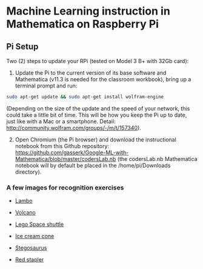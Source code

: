 # Machine Learning instruction in Mathematica on Raspberry Pi

## Pi Setup 

Two (2) steps to update your RPi (tested on Model 3 B+ with 32Gb card):
1. Update the Pi to the current version of its base software and Mathematica (v11.3 is needed for the classroom workbook), bring up a terminal prompt and run:

```bash
sudo apt-get update && sudo apt-get install wolfram-engine
```

(Depending on the size of the update and the speed of your network, this could take a little bit of time.  This will be how you keep the Pi up to date, just like with a Mac or a smartphone.  Detail: http://community.wolfram.com/groups/-/m/t/157340).

2. Open Chromium (the Pi browser) and download the instructional notebook from this Github repository: https://github.com/gasserk/Google-ML-with-Mathematica/blob/master/codersLab.nb (the codersLab.nb Mathematica notebook will by default be placed in the /home/pi/Downloads directory).

### A few images for recognition exercises
* [Lambo](https://www.google.com/search?q=2017+Lamborghini+Aventador&stick=H4sIAAAAAAAAAONgFuLQz9U3MMktyVHi1U_XNzRMNsspTDcwS9ISds7PLUjMqwzJ981PSc2JTE0sKgYAB2I6pDAAAAA&source=lnms&tbm=isch&sa=X&ved=0ahUKEwjlke2OhardAhUDtlkKHXrSBZEQ_AUICigB&biw=1440&bih=718&dpr=2#imgrc=z4KGmpYsm1dFYM:)

* [Volcano](https://www.google.com/search?q=volcano&source=lnms&tbm=isch&sa=X&ved=0ahUKEwicvvvjhardAhXptlkKHfTWBZQQ_AUICygC&biw=1440&bih=682#imgrc=aJzRqdKpvZbXCM:)

* [Lego Space shuttle](https://www.google.com/search?q=space+shuttle&source=lnms&tbm=isch&sa=X&ved=0ahUKEwj8odSJhqrdAhWip1kKHb7AAG8Q_AUICigB&biw=1440&bih=682&dpr=2#imgrc=jENum5lV8g6IgM:)

* [Ice cream cone](https://www.google.com/search?q=ice+cream&source=lnms&tbm=isch&sa=X&ved=0ahUKEwj3_OWshqrdAhXLpFkKHdKXAlgQ_AUICygC&biw=1440&bih=682#imgrc=k32GClIWOV5_PM:)

* [Stegosaurus](https://www.google.com/search?q=stegosaurus&source=lnms&tbm=isch&sa=X&sqi=2&ved=0ahUKEwjT3YvRhqrdAhXLJVAKHV5BAeUQ_AUICigB&biw=1440&bih=682#imgrc=iV9tt2ORt9oxoM:)

* [Red stapler](https://www.google.com/search?q=red+stapler&source=lnms&tbm=isch&sa=X&ved=0ahUKEwj_nfjjhqrdAhWmwVkKHY6dDiAQ_AUICygC&biw=1440&bih=682#imgrc=r0kEy2S1lKxamM:)
